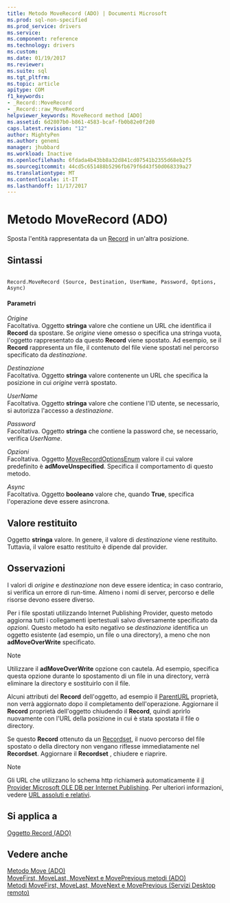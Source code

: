 ```yaml
---
title: Metodo MoveRecord (ADO) | Documenti Microsoft
ms.prod: sql-non-specified
ms.prod_service: drivers
ms.service: 
ms.component: reference
ms.technology: drivers
ms.custom: 
ms.date: 01/19/2017
ms.reviewer: 
ms.suite: sql
ms.tgt_pltfrm: 
ms.topic: article
apitype: COM
f1_keywords:
- _Record::MoveRecord
- _Record::raw_MoveRecord
helpviewer_keywords: MoveRecord method [ADO]
ms.assetid: 6d2807b0-b861-4583-bcaf-fb0b82e0f2d0
caps.latest.revision: "12"
author: MightyPen
ms.author: genemi
manager: jhubbard
ms.workload: Inactive
ms.openlocfilehash: 6fdada4b43bb8a32d841cd07541b2355d68eb2f5
ms.sourcegitcommit: 44cd5c651488b5296fb679f6d43f50d068339a27
ms.translationtype: MT
ms.contentlocale: it-IT
ms.lasthandoff: 11/17/2017
---
```

# <a name="moverecord-method-ado"></a>Metodo MoveRecord (ADO)
Sposta l'entità rappresentata da un [Record](../../../ado/reference/ado-api/record-object-ado.md) in un'altra posizione.  
  
## <a name="syntax"></a>Sintassi  
  
```  
  
Record.MoveRecord (Source, Destination, UserName, Password, Options, Async)  
```  
  
#### <a name="parameters"></a>Parametri  
 *Origine*  
 Facoltativa. Oggetto **stringa** valore che contiene un URL che identifica il **Record** da spostare. Se *origine* viene omesso o specifica una stringa vuota, l'oggetto rappresentato da questo **Record** viene spostato. Ad esempio, se il **Record** rappresenta un file, il contenuto del file viene spostati nel percorso specificato da *destinazione*.  
  
 *Destinazione*  
 Facoltativa. Oggetto **stringa** valore contenente un URL che specifica la posizione in cui *origine* verrà spostato.  
  
 *UserName*  
 Facoltativa. Oggetto **stringa** valore che contiene l'ID utente, se necessario, si autorizza l'accesso a *destinazione*.  
  
 *Password*  
 Facoltativa. Oggetto **stringa** che contiene la password che, se necessario, verifica *UserName*.  
  
 *Opzioni*  
 Facoltativa. Oggetto [MoveRecordOptionsEnum](../../../ado/reference/ado-api/moverecordoptionsenum.md) valore il cui valore predefinito è **adMoveUnspecified**. Specifica il comportamento di questo metodo.  
  
 *Async*  
 Facoltativa. Oggetto **booleano** valore che, quando **True**, specifica l'operazione deve essere asincrona.  
  
## <a name="return-value"></a>Valore restituito  
 Oggetto **stringa** valore. In genere, il valore di *destinazione* viene restituito. Tuttavia, il valore esatto restituito è dipende dal provider.  
  
## <a name="remarks"></a>Osservazioni  
 I valori di *origine* e *destinazione* non deve essere identica; in caso contrario, si verifica un errore di run-time. Almeno i nomi di server, percorso e delle risorse devono essere diverso.  
  
 Per i file spostati utilizzando Internet Publishing Provider, questo metodo aggiorna tutti i collegamenti ipertestuali salvo diversamente specificato da *opzioni*. Questo metodo ha esito negativo se *destinazione* identifica un oggetto esistente (ad esempio, un file o una directory), a meno che non **adMoveOverWrite** specificato.  
  
> [!NOTE]
>  Utilizzare il **adMoveOverWrite** opzione con cautela. Ad esempio, specifica questa opzione durante lo spostamento di un file in una directory, verrà eliminare la directory e sostituirlo con il file.  
  
 Alcuni attributi del **Record** dell'oggetto, ad esempio il [ParentURL](../../../ado/reference/ado-api/parenturl-property-ado.md) proprietà, non verrà aggiornato dopo il completamento dell'operazione. Aggiornare il **Record** proprietà dell'oggetto chiudendo il **Record**, quindi aprirlo nuovamente con l'URL della posizione in cui è stata spostata il file o directory.  
  
 Se questo **Record** ottenuto da un [Recordset](../../../ado/reference/ado-api/recordset-object-ado.md), il nuovo percorso del file spostato o della directory non vengano riflesse immediatamente nel **Recordset**. Aggiornare il **Recordset** , chiudere e riaprire.  
  
> [!NOTE]
>  Gli URL che utilizzano lo schema http richiamerà automaticamente il [il Provider Microsoft OLE DB per Internet Publishing](../../../ado/guide/appendixes/microsoft-ole-db-provider-for-internet-publishing.md). Per ulteriori informazioni, vedere [URL assoluti e relativi](../../../ado/guide/data/absolute-and-relative-urls.md).  
  
## <a name="applies-to"></a>Si applica a  
 [Oggetto Record (ADO)](../../../ado/reference/ado-api/record-object-ado.md)  
  
## <a name="see-also"></a>Vedere anche  
 [Metodo Move (ADO)](../../../ado/reference/ado-api/move-method-ado.md)   
 [MoveFirst, MoveLast, MoveNext e MovePrevious metodi (ADO)](../../../ado/reference/ado-api/movefirst-movelast-movenext-and-moveprevious-methods-ado.md)   
 [Metodi MoveFirst, MoveLast, MoveNext e MovePrevious (Servizi Desktop remoto)](../../../ado/reference/rds-api/movefirst-movelast-movenext-and-moveprevious-methods-rds.md)

